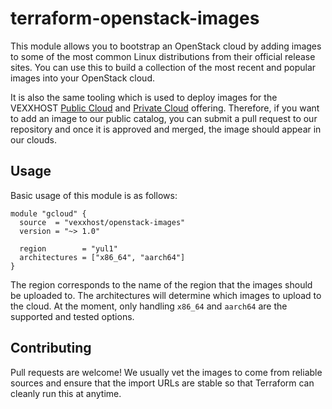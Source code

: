 # terraform-openstack-images

This module allows you to bootstrap an OpenStack cloud by adding images to some
of the most common Linux distributions from their official release sites.  You
can use this to build a collection of the most recent and popular images into
your OpenStack cloud.

It is also the same tooling which is used to deploy images for the VEXXHOST 
[Public Cloud] and [Private Cloud] offering.  Therefore, if you want to add an
image to our public catalog, you can submit a pull request to our repository
and once it is approved and merged, the image should appear in our clouds.

## Usage

Basic usage of this module is as follows:

```hcl
module "gcloud" {
  source  = "vexxhost/openstack-images"
  version = "~> 1.0"

  region        = "yul1"
  architectures = ["x86_64", "aarch64"]
}
```

The region corresponds to the name of the region that the images should be
uploaded to.  The architectures will determine which images to upload to the
cloud. At the moment, only handling `x86_64` and `aarch64` are the supported
and tested options.

## Contributing

Pull requests are welcome!  We usually vet the images to come from reliable
sources and ensure that the import URLs are stable so that Terraform can cleanly
run this at anytime.

[Public Cloud]: https://vexxhost.com/public-cloud/
[Private Cloud]: https://vexxhost.com/private-cloud/
